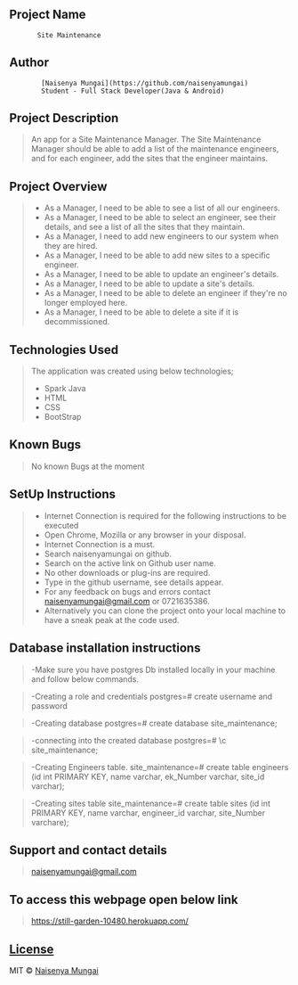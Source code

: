 ## Project Name
           Site Maintenance

## Author
            [Naisenya Mungai](https://github.com/naisenyamungai)
            Student - Full Stack Developer(Java & Android)


## Project Description
> An app for a Site Maintenance Manager. The Site Maintenance Manager should be able to add a list of the maintenance engineers, and for each engineer, add the sites that the engineer maintains.

## Project Overview
>- As a Manager, I need to be able to see a list of all our engineers.
>- As a Manager, I need to be able to select an engineer, see their details, and see a list of all the sites that they maintain.
>- As a Manager, I need to add new engineers to our system when they are hired.
>- As a Manager, I need to be able to add new sites to a specific engineer.
>- As a Manager, I need to be able to update an engineer's details.
>- As a Manager, I need to be able to update a site's details.
>- As a Manager, I need to be able to delete an engineer if they're no longer employed here.
>- As a Manager, I need to be able to delete a site if it is decommissioned.


## Technologies Used
>The application was created using below technologies;
>- Spark Java
>- HTML
>- CSS
>- BootStrap


## Known Bugs
> No known Bugs at the moment

## SetUp Instructions
>- Internet Connection is required for the following instructions to be executed
>- Open Chrome, Mozilla or any browser in your disposal.
>- Internet Connection is a must.
>- Search naisenyamungai on github.
>- Search on the active link on Github user name.
>- No other downloads or plug-ins are required.
>- Type in the github username, see details appear.
>- For any feedback on bugs and errors contact naisenyamungai@gmail.com or 0721635386.
>- Alternatively you can clone the project onto your local machine to have a sneak peak at the code used.


## Database installation instructions
>-Make sure you have postgres Db installed locally in your machine and follow below commands.

>-Creating a role and credentials
postgres=# create username and password

>-Creating database
postgres=# create database site_maintenance;

>-connecting into the created database
postgres=# \c site_maintenance;

>-Creating Engineers table.
site_maintenance=# create table engineers (id int PRIMARY KEY, name varchar, ek_Number varchar, site_id varchar);

>-Creating sites table
site_maintenance=# create table sites (id int PRIMARY KEY, name varchar, engineer_id varchar, site_Number varchare);


## Support and contact details
> naisenyamungai@gmail.com

## To access this webpage open below link
> https://still-garden-10480.herokuapp.com/

## [License](https://github.com/naisenyamungai/Github-Search/LICENSE.md)

MIT © [Naisenya Mungai ](https://github.com/naisenyamungai)